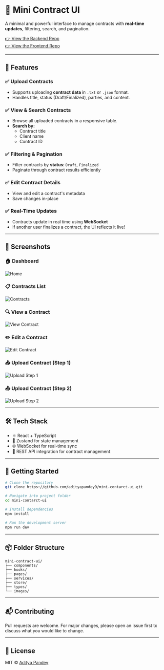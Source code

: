 # 📝 Mini Contract UI

A minimal and powerful interface to manage contracts with **real-time updates**, filtering, search, and pagination.

[👉 View the Backend Repo](https://github.com/adityapandey9/mini-contract-api)  
[👉 View the Frontend Repo](https://github.com/adityapandey9/mini-contarct-ui.git)

---

## 🚀 Features

### ✅ Upload Contracts
- Supports uploading **contract data** in `.txt` or `.json` format.
- Handles title, status (Draft/Finalized), parties, and content.

### ✅ View & Search Contracts
- Browse all uploaded contracts in a responsive table.
- **Search by:**
  - Contract title
  - Client name
  - Contract ID

### ✅ Filtering & Pagination
- Filter contracts by **status**: `Draft`, `Finalized`
- Paginate through contract results efficiently

### ✅ Edit Contract Details
- View and edit a contract's metadata
- Save changes in-place

### ✅ Real-Time Updates
- Contracts update in real time using **WebSocket**
- If another user finalizes a contract, the UI reflects it live!

---

## 📸 Screenshots

### 🏠 Dashboard
![Home](./images/screencapture-localhost-3000-2025-03-26-02_05_16.png)

### 📋 Contracts List
![Contracts](./images/screencapture-localhost-3000-contracts-2025-03-26-02_06_15.png)

### 🔍 View a Contract
![View Contract](./images/screencapture-localhost-3000-contracts-11-2025-03-26-02_06_31.png)

### ✏️ Edit a Contract
![Edit Contract](./images/screencapture-localhost-3000-contracts-11-edit-2025-03-26-02_07_58.png)

### 📤 Upload Contract (Step 1)
![Upload Step 1](./images/screencapture-localhost-3000-contracts-upload-2025-03-26-02_06_42.png)

### 📤 Upload Contract (Step 2)
![Upload Step 2](./images/screencapture-localhost-3000-contracts-upload-2025-03-26-02_06_48.png)

---

## 🛠 Tech Stack

- ⚛️ React + TypeScript
- 🧠 Zustand for state management
- 🌐 WebSocket for real-time sync
- 🧾 REST API integration for contract management

---

## 🔗 Getting Started

```bash
# Clone the repository
git clone https://github.com/adityapandey9/mini-contarct-ui.git

# Navigate into project folder
cd mini-contarct-ui

# Install dependencies
npm install

# Run the development server
npm run dev
```

---

## 📦 Folder Structure

```
mini-contract-ui/
├── components/
├── hooks/
├── pages/
├── services/
├── store/
├── types/
└── images/
```

---

## 📬 Contributing

Pull requests are welcome. For major changes, please open an issue first to discuss what you would like to change.

---

## 📄 License

MIT © [Aditya Pandey](https://github.com/adityapandey9)
